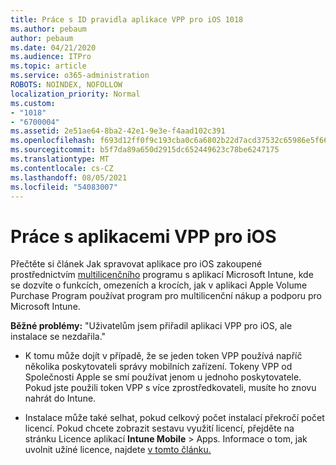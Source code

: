 ```yaml
---
title: Práce s ID pravidla aplikace VPP pro iOS 1018
ms.author: pebaum
author: pebaum
ms.date: 04/21/2020
ms.audience: ITPro
ms.topic: article
ms.service: o365-administration
ROBOTS: NOINDEX, NOFOLLOW
localization_priority: Normal
ms.custom:
- "1018"
- "6700004"
ms.assetid: 2e51ae64-8ba2-42e1-9e3e-f4aad102c391
ms.openlocfilehash: f693d12ff0f9c193cba0c6a6802b22d7acd37532c65986e5f6613e18c021f06b
ms.sourcegitcommit: b5f7da89a650d2915dc652449623c78be6247175
ms.translationtype: MT
ms.contentlocale: cs-CZ
ms.lasthandoff: 08/05/2021
ms.locfileid: "54083007"
---
```

# <a name="working-with-ios-vpp-applications"></a>Práce s aplikacemi VPP pro iOS

Přečtěte si článek Jak spravovat aplikace pro iOS zakoupené prostřednictvím [multilicenčního](https://docs.microsoft.com/intune/vpp-apps-ios) programu s aplikací Microsoft Intune, kde se dozvíte o funkcích, omezeních a krocích, jak v aplikaci Apple Volume Purchase Program používat program pro multilicenční nákup a podporu pro Microsoft Intune.
  
 **Běžné problémy:** "Uživatelům jsem přiřadil aplikaci VPP pro iOS, ale instalace se nezdařila."
  
- K tomu může dojít v případě, že se jeden token VPP používá napříč několika poskytovateli správy mobilních zařízení. Tokeny VPP od Společnosti Apple se smí používat jenom u jednoho poskytovatele. Pokud jste použili token VPP s více zprostředkovateli, musíte ho znovu nahrát do Intune.

- Instalace může také selhat, pokud celkový počet instalací překročí počet licencí. Pokud chcete zobrazit sestavu využití licencí, přejděte na stránku Licence aplikací **Intune Mobile** \>  Apps. Informace o tom, jak uvolnit užíné licence, najdete [v tomto článku.](https://docs.microsoft.com/intune/vpp-apps-ios#revoking-app-licenses-and-deleting-tokens)

